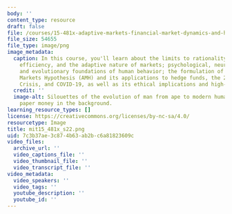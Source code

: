 ```yaml
---
body: ''
content_type: resource
draft: false
file: /courses/15-481x-adaptive-markets-financial-market-dynamics-and-human-behavior-fall-2022/mit15_481x_s22.png
file_size: 54655
file_type: image/png
image_metadata:
  caption: In this course, you'll learn about the limits to rationality and market
    efficiency, and the adaptive nature of markets; psychological, neuroscientific,
    and evolutionary foundations of human behavior; the formulation of the Adaptive
    Markets Hypothesis (AMH) and its applications to hedge funds, the 2008 Financial
    Crisis, and COVID-19, as well as its ethical implications and high-impact applications.
  credit: ''
  image-alt: Silouettes of the evolution of man from ape to modern human with U.S.
    paper money in the background.
learning_resource_types: []
license: https://creativecommons.org/licenses/by-nc-sa/4.0/
resourcetype: Image
title: mit15_481x_s22.png
uid: 7c3b37ae-3c87-4b63-ab2b-c6a81823609c
video_files:
  archive_url: ''
  video_captions_file: ''
  video_thumbnail_file: ''
  video_transcript_file: ''
video_metadata:
  video_speakers: ''
  video_tags: ''
  youtube_description: ''
  youtube_id: ''
---
```

